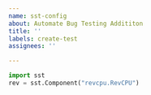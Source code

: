 ```yaml
---
name: sst-config
about: Automate Bug Testing Addititon
title: ''
labels: create-test
assignees: ''

---
```


```python
import sst
rev = sst.Component("revcpu.RevCPU")
```

